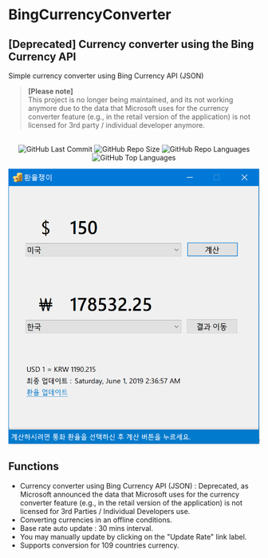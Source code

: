 # BingCurrencyConverter
## [Deprecated] Currency converter using the Bing Currency API
Simple currency converter using Bing Currency API (JSON) <br>

> **[Please note]** <br>
This project is no longer being maintained, and its not working anymore due to the data that Microsoft uses for the currency converter feature (e.g., in the retail version of the application) is not licensed for 3rd party / individual developer anymore.
<br>

<div align="center">
<img alt="GitHub Last Commit" src="https://img.shields.io/github/last-commit/happybono/BingCurrencyConverter"> 
<img alt="GitHub Repo Size" src="https://img.shields.io/github/repo-size/happybono/BingCurrencyConverter">
<img alt="GitHub Repo Languages" src="https://img.shields.io/github/languages/count/happybono/BingCurrencyConverter">
<img alt="GitHub Top Languages" src="https://img.shields.io/github/languages/top/HappyBono/BingCurrencyConverter">
</div>

![Final Product](CurrencyConverter.png)

## Functions
* Currency converter using Bing Currency API (JSON) : Deprecated, as Microsoft announced the data that Microsoft uses for the currency converter feature (e.g., in the retail version of the application) is not licensed for 3rd Parties / Individual Developers use. 
* Converting currencies in an offline conditions.
* Base rate auto update : 30 mins interval.
* You may manually update by clicking on the "Update Rate" link label.  
* Supports conversion for 109 countries currency.
